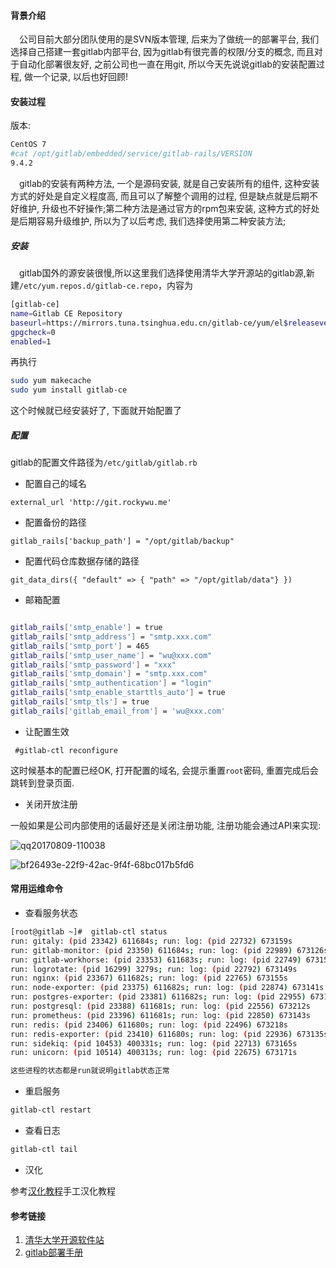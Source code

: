 #### 背景介绍

&emsp;公司目前大部分团队使用的是SVN版本管理, 后来为了做统一的部署平台, 我们选择自己搭建一套gitlab内部平台, 因为gitlab有很完善的权限/分支的概念, 而且对于自动化部署很友好, 之前公司也一直在用git, 所以今天先说说gitlab的安装配置过程, 做一个记录, 以后也好回顾!


#### 安装过程

版本:

```bash
CentOS 7
#cat /opt/gitlab/embedded/service/gitlab-rails/VERSION
9.4.2
```

&emsp;gitlab的安装有两种方法, 一个是源码安装, 就是自己安装所有的组件, 这种安装方式的好处是自定义程度高, 而且可以了解整个调用的过程, 但是缺点就是后期不好维护, 升级也不好操作;第二种方法是通过官方的rpm包来安装, 这种方式的好处是后期容易升级维护, 所以为了以后考虑, 我们选择使用第二种安装方法;

##### 安装

&emsp;gitlab国外的源安装很慢,所以这里我们选择使用清华大学开源站的gitlab源,新建`/etc/yum.repos.d/gitlab-ce.repo`，内容为

```bash
[gitlab-ce]
name=Gitlab CE Repository
baseurl=https://mirrors.tuna.tsinghua.edu.cn/gitlab-ce/yum/el$releasever/
gpgcheck=0
enabled=1
```

再执行

```bash
sudo yum makecache
sudo yum install gitlab-ce
```

这个时候就已经安装好了, 下面就开始配置了

##### 配置

gitlab的配置文件路径为`/etc/gitlab/gitlab.rb`

* 配置自己的域名

```
external_url 'http://git.rockywu.me'
```

* 配置备份的路径

```
gitlab_rails['backup_path'] = "/opt/gitlab/backup"
```

* 配置代码仓库数据存储的路径

```
git_data_dirs({ "default" => { "path" => "/opt/gitlab/data"} })
```

* 邮箱配置

```bash

gitlab_rails['smtp_enable'] = true
gitlab_rails['smtp_address'] = "smtp.xxx.com"
gitlab_rails['smtp_port'] = 465
gitlab_rails['smtp_user_name'] = "wu@xxx.com"
gitlab_rails['smtp_password'] = "xxx"
gitlab_rails['smtp_domain'] = "smtp.xxx.com"
gitlab_rails['smtp_authentication'] = "login"
gitlab_rails['smtp_enable_starttls_auto'] = true
gitlab_rails['smtp_tls'] = true
gitlab_rails['gitlab_email_from'] = 'wu@xxx.com'
```

* 让配置生效

```
 #gitlab-ctl reconfigure
```

这时候基本的配置已经OK, 打开配置的域名, 会提示重置`root`密码, 重置完成后会跳转到登录页面.

* 关闭开放注册

一般如果是公司内部使用的话最好还是关闭注册功能, 注册功能会通过API来实现:

![qq20170809-110038](https://user-images.githubusercontent.com/7486508/29103453-339cb78e-7cf2-11e7-8992-5a330745336b.png)

![bf26493e-22f9-42ac-9f4f-68bc017b5fd6](https://user-images.githubusercontent.com/7486508/29103471-52c2a7fe-7cf2-11e7-81ed-8a17f7930cc1.png)

#### 常用运维命令

* 查看服务状态

```bash
[root@gitlab ~]#  gitlab-ctl status
run: gitaly: (pid 23342) 611684s; run: log: (pid 22732) 673159s
run: gitlab-monitor: (pid 23350) 611684s; run: log: (pid 22989) 673126s
run: gitlab-workhorse: (pid 23353) 611683s; run: log: (pid 22749) 673157s
run: logrotate: (pid 16299) 3279s; run: log: (pid 22792) 673149s
run: nginx: (pid 23367) 611682s; run: log: (pid 22765) 673155s
run: node-exporter: (pid 23375) 611682s; run: log: (pid 22874) 673141s
run: postgres-exporter: (pid 23381) 611682s; run: log: (pid 22955) 673133s
run: postgresql: (pid 23388) 611681s; run: log: (pid 22556) 673212s
run: prometheus: (pid 23396) 611681s; run: log: (pid 22850) 673143s
run: redis: (pid 23406) 611680s; run: log: (pid 22496) 673218s
run: redis-exporter: (pid 23410) 611680s; run: log: (pid 22936) 673135s
run: sidekiq: (pid 10453) 400331s; run: log: (pid 22713) 673165s
run: unicorn: (pid 10514) 400313s; run: log: (pid 22675) 673171s

这些进程的状态都是run就说明gitlab状态正常
```

* 重启服务

```bash
gitlab-ctl restart
```

* 查看日志

```bash
gitlab-ctl tail
```

* 汉化

参考[汉化教程](https://gitlab.com/xhang/gitlab)手工汉化教程




#### 参考链接

1. [清华大学开源软件站](https://mirror.tuna.tsinghua.edu.cn/help/gitlab-ce/)
2. [gitlab部署手册](http://adairjun.github.io/2016/12/20/gitlab/)
























